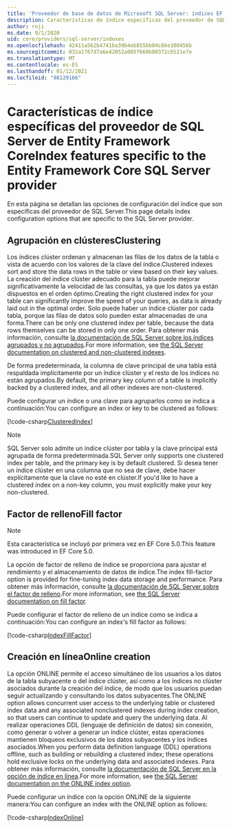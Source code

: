 ```yaml
---
title: 'Proveedor de base de datos de Microsoft SQL Server: índices EF Core'
description: Características de índice específicas del proveedor de SQL Server de Entity Framework Core
author: roji
ms.date: 9/1/2020
uid: core/providers/sql-server/indexes
ms.openlocfilehash: 42411a562b4741ba39b4eb855bb84c66e100456b
ms.sourcegitcommit: 032a1767d7a6e42052a005f660b80372c6521e7e
ms.translationtype: MT
ms.contentlocale: es-ES
ms.lasthandoff: 01/12/2021
ms.locfileid: "98129166"
---
```

# <a name="index-features-specific-to-the-entity-framework-core-sql-server-provider"></a><span data-ttu-id="73d59-103">Características de índice específicas del proveedor de SQL Server de Entity Framework Core</span><span class="sxs-lookup"><span data-stu-id="73d59-103">Index features specific to the Entity Framework Core SQL Server provider</span></span>

<span data-ttu-id="73d59-104">En esta página se detallan las opciones de configuración del índice que son específicas del proveedor de SQL Server.</span><span class="sxs-lookup"><span data-stu-id="73d59-104">This page details index configuration options that are specific to the SQL Server provider.</span></span>

## <a name="clustering"></a><span data-ttu-id="73d59-105">Agrupación en clústeres</span><span class="sxs-lookup"><span data-stu-id="73d59-105">Clustering</span></span>

<span data-ttu-id="73d59-106">Los índices clúster ordenan y almacenan las filas de los datos de la tabla o vista de acuerdo con los valores de la clave del índice.</span><span class="sxs-lookup"><span data-stu-id="73d59-106">Clustered indexes sort and store the data rows in the table or view based on their key values.</span></span> <span data-ttu-id="73d59-107">La creación del índice clúster adecuado para la tabla puede mejorar significativamente la velocidad de las consultas, ya que los datos ya están dispuestos en el orden óptimo.</span><span class="sxs-lookup"><span data-stu-id="73d59-107">Creating the right clustered index for your table can significantly improve the speed of your queries, as data is already laid out in the optimal order.</span></span> <span data-ttu-id="73d59-108">Solo puede haber un índice clúster por cada tabla, porque las filas de datos solo pueden estar almacenadas de una forma.</span><span class="sxs-lookup"><span data-stu-id="73d59-108">There can be only one clustered index per table, because the data rows themselves can be stored in only one order.</span></span> <span data-ttu-id="73d59-109">Para obtener más información, consulte [la documentación de SQL Server sobre los índices agrupados y no agrupados](/sql/relational-databases/indexes/clustered-and-nonclustered-indexes-described).</span><span class="sxs-lookup"><span data-stu-id="73d59-109">For more information, see [the SQL Server documentation on clustered and non-clustered indexes](/sql/relational-databases/indexes/clustered-and-nonclustered-indexes-described).</span></span>

<span data-ttu-id="73d59-110">De forma predeterminada, la columna de clave principal de una tabla está respaldada implícitamente por un índice clúster y el resto de los índices no están agrupados.</span><span class="sxs-lookup"><span data-stu-id="73d59-110">By default, the primary key column of a table is implicitly backed by a clustered index, and all other indexes are non-clustered.</span></span>

<span data-ttu-id="73d59-111">Puede configurar un índice o una clave para agruparlos como se indica a continuación:</span><span class="sxs-lookup"><span data-stu-id="73d59-111">You can configure an index or key to be clustered as follows:</span></span>

[!code-csharp[ClusteredIndex](../../../../samples/core/SqlServer/Indexes/ClusteredIndexContext.cs?name=ClusteredIndex)]

> [!NOTE]
> <span data-ttu-id="73d59-112">SQL Server solo admite un índice clúster por tabla y la clave principal está agrupada de forma predeterminada.</span><span class="sxs-lookup"><span data-stu-id="73d59-112">SQL Server only supports one clustered index per table, and the primary key is by default clustered.</span></span> <span data-ttu-id="73d59-113">Si desea tener un índice clúster en una columna que no sea de clave, debe hacer explícitamente que la clave no esté en clúster.</span><span class="sxs-lookup"><span data-stu-id="73d59-113">If you'd like to have a clustered index on a non-key column, you must explicitly make your key non-clustered.</span></span>

## <a name="fill-factor"></a><span data-ttu-id="73d59-114">Factor de relleno</span><span class="sxs-lookup"><span data-stu-id="73d59-114">Fill factor</span></span>

> [!NOTE]
> <span data-ttu-id="73d59-115">Esta característica se incluyó por primera vez en EF Core 5.0.</span><span class="sxs-lookup"><span data-stu-id="73d59-115">This feature was introduced in EF Core 5.0.</span></span>

<span data-ttu-id="73d59-116">La opción de factor de relleno de índice se proporciona para ajustar el rendimiento y el almacenamiento de datos de índice.</span><span class="sxs-lookup"><span data-stu-id="73d59-116">The index fill-factor option is provided for fine-tuning index data storage and performance.</span></span> <span data-ttu-id="73d59-117">Para obtener más información, consulte [la documentación de SQL Server sobre el factor de relleno](/sql/relational-databases/indexes/specify-fill-factor-for-an-index).</span><span class="sxs-lookup"><span data-stu-id="73d59-117">For more information, see [the SQL Server documentation on fill factor](/sql/relational-databases/indexes/specify-fill-factor-for-an-index).</span></span>

<span data-ttu-id="73d59-118">Puede configurar el factor de relleno de un índice como se indica a continuación:</span><span class="sxs-lookup"><span data-stu-id="73d59-118">You can configure an index's fill factor as follows:</span></span>

[!code-csharp[IndexFillFactor](../../../../samples/core/SqlServer/Indexes/IndexFillFactorContext.cs?name=IndexFillFactor)]

## <a name="online-creation"></a><span data-ttu-id="73d59-119">Creación en línea</span><span class="sxs-lookup"><span data-stu-id="73d59-119">Online creation</span></span>

<span data-ttu-id="73d59-120">La opción ONLINE permite el acceso simultáneo de los usuarios a los datos de la tabla subyacente o del índice clúster, así como a los índices no clúster asociados durante la creación del índice, de modo que los usuarios puedan seguir actualizando y consultando los datos subyacentes.</span><span class="sxs-lookup"><span data-stu-id="73d59-120">The ONLINE option allows concurrent user access to the underlying table or clustered index data and any associated nonclustered indexes during index creation, so that users can continue to update and query the underlying data.</span></span> <span data-ttu-id="73d59-121">Al realizar operaciones DDL (lenguaje de definición de datos) sin conexión, como generar o volver a generar un índice clúster, estas operaciones mantienen bloqueos exclusivos de los datos subyacentes y los índices asociados.</span><span class="sxs-lookup"><span data-stu-id="73d59-121">When you perform data definition language (DDL) operations offline, such as building or rebuilding a clustered index; these operations hold exclusive locks on the underlying data and associated indexes.</span></span> <span data-ttu-id="73d59-122">Para obtener más información, consulte [la documentación de SQL Server en la opción de índice en línea](/sql/relational-databases/indexes/perform-index-operations-online).</span><span class="sxs-lookup"><span data-stu-id="73d59-122">For more information, see [the SQL Server documentation on the ONLINE index option](/sql/relational-databases/indexes/perform-index-operations-online).</span></span>

<span data-ttu-id="73d59-123">Puede configurar un índice con la opción ONLINE de la siguiente manera:</span><span class="sxs-lookup"><span data-stu-id="73d59-123">You can configure an index with the ONLINE option as follows:</span></span>

[!code-csharp[IndexOnline](../../../../samples/core/SqlServer/Indexes/IndexOnlineContext.cs?name=IndexOnline)]
